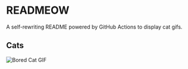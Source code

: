 # READMEOW

A self-rewriting README powered by GitHub Actions to display cat gifs.

## Cats

![Bored Cat GIF](https://media4.giphy.com/media/mlvseq9yvZhba/200.gif?cid=9acd02dainh0kt48r08mz1yixyg0nfsw5euzn2ed62i6fma7&ep=v1_gifs_search&rid=200.gif&ct=g)
